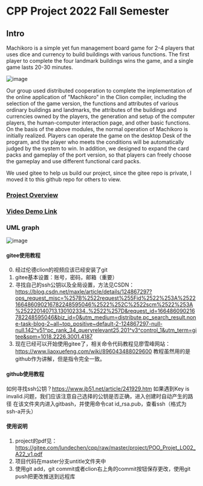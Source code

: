# CPP Project 2022 Fall Semester

## Intro

Machikoro is a simple yet fun management board game for 2-4 players that uses dice and currency to build buildings with various functions. The first player to complete the four landmark buildings wins the game, and a single game lasts 20-30 minutes. 

![image](https://github.com/JackWang0318/Machikoro_cpp_project/assets/99715727/c16dbd06-e796-4f9a-a574-2fcb20207f2f)

  Our group used distributed cooperation to complete the implementation of the online application of "Machikoro" in the Clion compiler, including the selection of the game version, the functions and attributes of various ordinary buildings and landmarks, the attributes of the buildings and currencies owned by the players, the generation and setup of the computer players, the human-computer interaction page, and other basic functions. 
  On the basis of the above modules, the normal operation of Machikoro is initially realized. Players can operate the game on the desktop Desk of the program, and the player who meets the conditions will be automatically judged by the system to win. In addition, we designed to expand the card packs and gameplay of the port version, so that players can freely choose the gameplay and use different functional card packs. 


We used gitee to help us build our project, since the gitee repo is private, I moved it to this github repo for others to view.

### [Project Overview](https://github.com/JackWang0318/Machikoro_cpp_project/Machikoro_Project_Overview.pdf)

### [Video Demo Link](https://www.bilibili.com/video/BV1y24y1C7LG/?spm_id_from=333.999.0.0&vd_source=3cf6a25e20fce619b2d35930f06672e8)

### UML graph
![image](https://github.com/JackWang0318/Machikoro_cpp_project/assets/99715727/6f5360aa-8dfd-4437-b7a3-a90005aa1757)


#### gitee使用教程

0.  经过伦德clion的视频应该已经安装了git
1.  gitee基本设置：账号，密码，邮箱（重要）
2.  寻找自己的ssh公钥以及全局设置，方法见CSDN：
https://blog.csdn.net/maxle/article/details/124867297?ops_request_misc=%257B%2522request%255Fid%2522%253A%2522166486090216782248595046%2522%252C%2522scm%2522%253A%252220140713.130102334..%2522%257D&request_id=166486090216782248595046&biz_id=0&utm_medium=distribute.pc_search_result.none-task-blog-2~all~top_positive~default-2-124867297-null-null.142^v51^pc_rank_34_queryrelevant25,201^v3^control_1&utm_term=gitee&spm=1018.2226.3001.4187
3.  现在已经可以开始使用gitee了，相关命令代码教程见廖雪峰网站：
https://www.liaoxuefeng.com/wiki/896043488029600
教程虽然用的是github作为讲解，但是指令完全一致。

#### github使用教程
如何寻找ssh公钥？https://www.jb51.net/article/241929.htm
如果遇到Key is invalid.问题，我们应该注意自己选择的公钥是否正确，进入创建时自动产生的路径
在该文件夹内进入gitbash，并使用命令cat id_rsa.pub，查看ssh（格式为ssh-a开头）

#### 使用说明

1.  project的pdf见：https://gitee.com/lundechen/cpp/raw/master/project/POO_Projet_LO02_A22_v1.pdf
2.  项目代码在master分支untitle文件夹中
3.  使用git add，git commit或者clion右上角的commit按钮保存更改，使用git push把更改推送到远程库


